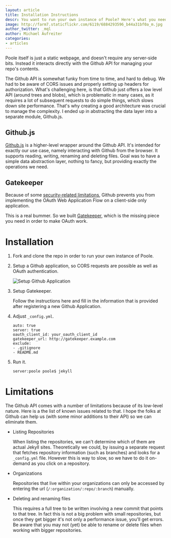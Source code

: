 ```yaml
---
layout: article
title: Installation Instructions
descr: You want to run your own instance of Poole? Here's what you need to know.
image: http://farm7.staticflickr.com/6119/6884293596_b44a31bf0a_m.jpg
author_twitter: _mql
author: Michael Aufreiter
categories:
- articles
---
```



Poole itself is just a static webpage, and doesn't require any server-side bits. Instead it interacts directly with the Github API for managing your repo's contents. 

The Github API is somewhat funky from time to time, and hard to debug. We had to be aware of CORS issues and properly setting up headers for authorization. What's challenging here, is that Github just offers a low level API (around trees and blobs), which is problematic in many cases, as it requires a lot of subsequent requests to do simple things, which slows down site performance. That's why creating a good architecture was crucial to manage the complexity. I ended up in abstracting the data layer into a separate module, Github.js.


Github.js
-----------------

[Github.js](https://github.com/poole/github) is a higher-level wrapper around the Github API. It's intended for exactly our use case, namely interacting with Github from the browser. It supports reading, writing, renaming and deleting files. Goal was to have a simple data abstraction layer, nothing to fancy, but providing exactly the operations we need.


Gatekeeper
-----------------

Because of some [security-related limitations](http://blog.vjeux.com/2012/javascript/github-oauth-login-browser-side.html), Github prevents you from implementing the OAuth Web Application Flow on a client-side only application.

This is a real bummer. So we built [Gatekeeper](http://github.com/developmentseed/gatekeeper), which is the missing piece you need in order to make OAuth work.


Installation
=================

1. Fork and clone the repo in order to run your own instance of Poole.

2. Setup a Github application, so CORS requests are possible as well as OAuth authentication.

   ![Setup Github Application](http://f.cl.ly/items/011W1c0D2N1I0B3m0731/Screen%20Shot%202012-05-31%20at%203.33.15%20PM.png)

3. Setup Gatekeeper.

   Follow the instructions here and fill in the information that is provided after registering a new Github Application.

4. Adjust `_config.yml`.

       auto: true
       server: true
       oauth_client_id: your_oauth_client_id
       gatekeeper_url: http://gatekeeper.example.com
       exclude:
       - .gitignore
       - README.md

5. Run it.
   
       server:poole poole$ jekyll
   

Limitations
=================

The Github API comes with a number of limitations because of its low-level nature. Here is a the list of known issues related to that. I hope the folks at Github can help us (with some minor additions to their API) so we can eliminate them.

- Listing Repositories
  
  When listing the repositories, we can't determine which of them are actual Jekyll sites. Theoretically we could, by issuing a separate request that fetches repository information (such as branches) and looks for a `_config.yml` file. However this is way to slow, so we have to do it on-demand as you click on a repository.

- Organizations
  
  Repositories that live within your organizations can only be accessed by entering the url (`/:organization/:repo/:branch`) manually.

- Deleting and renaming files
  
  This requires a full tree to be written involving a new commit that points to that tree. In fact this is not a big problem with small repositories, but once they get bigger it's not only a performance issue, you'll get errors. Be aware that you may not (yet) be able to rename or delete files when working with bigger repositories.
